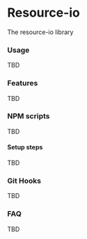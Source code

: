 # Resource-io

The resource-io library

### Usage

TBD

### Features

 TBD

### NPM scripts

 TBD

#### Setup steps

TBD

### Git Hooks

TBD

### FAQ

TBD
